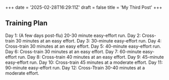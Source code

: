 +++
date = '2025-02-28T16:29:11Z'
draft = false
title = 'My Third Post'
+++
## Training Plan
Day 1: (A few days post-flu) 20-30 minute easy-effort run.
Day 2: Cross-train 30 minutes at an easy effort.
Day 3: 30-minute easy-effort run.
Day 4: Cross-train 30 minutes at an easy effort.
Day 5: 40-minute easy-effort run.
Day 6: Cross-train 30 minutes at an easy effort.
Day 7: 60-minute easy-effort run.
Day 8: Cross-train 40 minutes at an easy effort.
Day 9: 45-minute easy-effort run.
Day 10: Cross-train 45 minutes at a moderate effort.
Day 11: 90-minute easy-effort run.
Day 12: Cross-Ttrain 30-40 minutes at a moderate effort.

